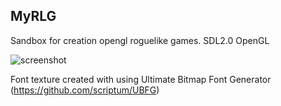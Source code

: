 MyRLG
-----

Sandbox for creation opengl roguelike games. SDL2.0 OpenGL

![screenshot](https://raw.github.com/Uvadzucumi/myrlg/master/data/scr/scr10.png)

Font texture created with using Ultimate Bitmap Font Generator (https://github.com/scriptum/UBFG)